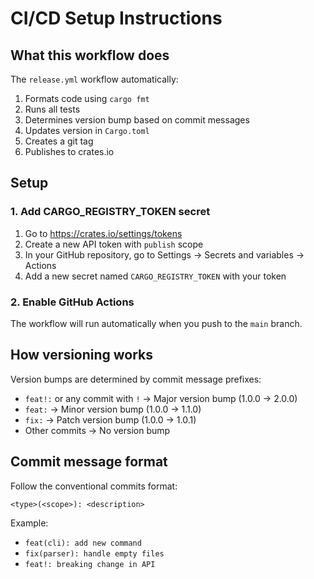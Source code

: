 # CI/CD Setup Instructions

## What this workflow does

The `release.yml` workflow automatically:
1. Formats code using `cargo fmt`
2. Runs all tests
3. Determines version bump based on commit messages
4. Updates version in `Cargo.toml`
5. Creates a git tag
6. Publishes to crates.io

## Setup

### 1. Add CARGO_REGISTRY_TOKEN secret

1. Go to https://crates.io/settings/tokens
2. Create a new API token with `publish` scope
3. In your GitHub repository, go to Settings → Secrets and variables → Actions
4. Add a new secret named `CARGO_REGISTRY_TOKEN` with your token

### 2. Enable GitHub Actions

The workflow will run automatically when you push to the `main` branch.

## How versioning works

Version bumps are determined by commit message prefixes:
- `feat!:` or any commit with `!` → Major version bump (1.0.0 → 2.0.0)
- `feat:` → Minor version bump (1.0.0 → 1.1.0)
- `fix:` → Patch version bump (1.0.0 → 1.0.1)
- Other commits → No version bump

## Commit message format

Follow the conventional commits format:
```
<type>(<scope>): <description>
```

Example:
- `feat(cli): add new command`
- `fix(parser): handle empty files`
- `feat!: breaking change in API`
